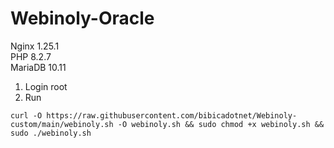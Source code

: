 # Webinoly-Oracle
Nginx 1.25.1 <br>
PHP 8.2.7 <br>
MariaDB 10.11

1. Login root
2. Run
```
curl -O https://raw.githubusercontent.com/bibicadotnet/Webinoly-custom/main/webinoly.sh -O webinoly.sh && sudo chmod +x webinoly.sh && sudo ./webinoly.sh
```
